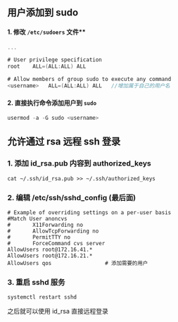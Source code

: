 ## 用户添加到 sudo

#### 1. 修改 `/etc/sudoers` 文件**

```csharp
...

# User privilege specification
root    ALL=(ALL:ALL) ALL

# Allow members of group sudo to execute any command
<username>   ALL=(ALL:ALL) ALL   //增加属于自己的用户名

```

#### 2. 直接执行命令添加用户到 `sudo` 

```cpp
usermod -a -G sudo <username> 
```

## 允许通过 rsa 远程 ssh 登录

### 1. 添加 id_rsa.pub 内容到 authorized_keys 

```
cat ~/.ssh/id_rsa.pub >> ~/.ssh/authorized_keys
```

### 2. 编辑 /etc/ssh/sshd_config (最后面)

```
# Example of overriding settings on a per-user basis
#Match User anoncvs
#       X11Forwarding no
#       AllowTcpForwarding no
#       PermitTTY no
#       ForceCommand cvs server
AllowUsers root@172.16.41.*
AllowUsers root@172.16.21.*
AllowUsers qos                 # 添加需要的用户
```

### 3. 重启 sshd 服务

```
systemctl restart sshd
```

之后就可以使用 id_rsa 直接远程登录
